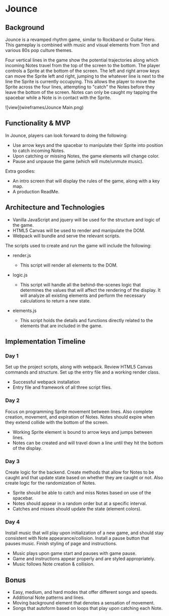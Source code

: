 # Jounce

## Background

Jounce is a revamped rhythm game, similar to Rockband or Guitar Hero.  This gameplay is combined with music and visual elements from Tron and various 80s pop culture themes.

Four vertical lines in the game show the potential trajectories along which incoming Notes travel from the top of the screen to the bottom.  The player controls a Sprite at the bottom of the screen.  The left and right arrow keys can move the Sprite left and right, jumping to the whatever line is next to the line the Sprite is currently occupying.  This allows the player to move the Sprite across the four lines, attempting to "catch" the Notes before they leave the bottom of the screen.  Notes can only be caught my tapping the spacebar while a Note is in contact with the Sprite.

![view](wireframes/Jounce Main.png)

## Functionality & MVP

In Jounce, players can look forward to doing the following:

- Use arrow keys and the spacebar to manipulate their Sprite into position to catch incoming Notes.
- Upon catching or missing Notes, the game elements will change color.
- Pause and unpause the game (which will mute/unmute music).

Extra goodies:

- An intro screen that will display the rules of the game, along with a key map.
- A production ReadMe.

## Architecture and Technologies

- Vanilla JavaScript and jquery will be used for the structure and logic of the game.
- HTML5 Canvas will be used to render and manipulate the DOM.
- Webpack will bundle and serve the relevant scripts.

The scripts used to create and run the game will include the following:

- render.js
  - This script will render all elements to the DOM.

- logic.js
  - This script will handle all the behind-the-scenes logic that determines the values that will affect the rendering of the display.  It will analyze all existing elements and perform the necessary calculations to return a new state.

- elements.js
  - This script holds the details and functions directly related to the elements that are included in the game.

## Implementation Timeline

### Day 1
Set up the project scripts, along with webpack.  Review HTML5 Canvas commands and structure.  Set up the entry file and a working render class.

- Successful webpack installation
- Entry file and framework of all three script files.

### Day 2
Focus on programming Sprite movement between lines.  Also complete creation, movement, and expiration of Notes.  Notes should expire when they extend collide with the bottom of the screen.

- Working Sprite element is bound to arrow keys and jumps between lines.
- Notes can be created and will travel down a line until they hit the bottom of the display.

### Day 3
Create logic for the backend.  Create methods that allow for Notes to be caught and that update state based on whether they are caught or not.  Also create logic for the randomization of Notes.

- Sprite should be able to catch and miss Notes based on use of the spacebar.
- Notes should appear in a random order but at a specific interval.
- Catches and misses should update the state (element colors).

### Day 4
Install music that will play upon initialization of a new game, and should stay consistent with Note appearance/collision.  Install a pause button that pauses music.  Finish styling of page and instructions.

- Music plays upon game start and pauses with game pause.
- Game and instructions appear properly and are styled appropriately.
- Music follows Note creation & collision.

## Bonus

- Easy, medium, and hard modes that offer different songs and speeds.
- Additional Note patterns and lines.
- Moving background element that denotes a sensation of movement.
- Songs that autoform based on loops that play upon catching each Note.
